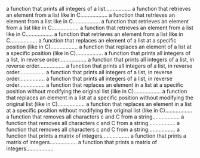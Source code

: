 a function that prints all integers of a list.................
a function that retrieves an element from a list like in C..................
a function that retrieves an element from a list like in C..................
a function that retrieves an element from a list like in C..................
a function that retrieves an element from a list like in C..................
a function that retrieves an element from a list like in C..................
a function that replaces an element of a list at a specific position (like in C)..................
a function that replaces an element of a list at a specific position (like in C)..................
a function that prints all integers of a list, in reverse order..................
a function that prints all integers of a list, in reverse order.................
a function that prints all integers of a list, in reverse order.................
a function that prints all integers of a list, in reverse order.................
a function that prints all integers of a list, in reverse order.................
a function that replaces an element in a list at a specific position without modifying the original list (like in C)..................
a function that replaces an element in a list at a specific position without modifying the original list (like in C)..................
a function that replaces an element in a list at a specific position without modifying the original list (like in C)..................
a function that removes all characters c and C from a string..................
a function that removes all characters c and C from a string..................
a function that removes all characters c and C from a string..................
a function that prints a matrix of integers..................
a function that prints a matrix of integers..................
a function that prints a matrix of integers..................
